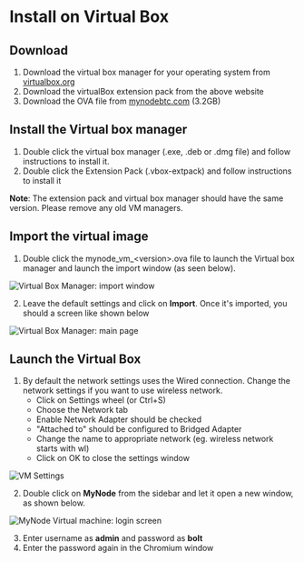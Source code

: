 # Install on Virtual Box

## Download

1. Download the virtual box manager for your operating system from [virtualbox.org](https://www.virtualbox.org/wiki/Downloads)
2. Download the virtualBox extension pack from the above website
3. Download the OVA file from [mynodebtc.com](http://mynodebtc.com/download) (3.2GB)

## Install the Virtual box manager

1. Double click the virtual box manager (.exe, .deb or .dmg file) and follow instructions to install it.
2. Double click the Extension Pack (.vbox-extpack) and follow instructions to install it

**Note**: The extension pack and virtual box manager should have the same version. Please remove any old VM managers.

## Import the virtual image

1. Double click the mynode_vm_\<version\>.ova file to launch the Virtual box manager and launch the import window (as seen below).

![Virtual Box Manager: import window](/images/virtual-box/vm3.png)

2. Leave the default settings and click on **Import**. Once it's imported, you should a screen like shown below

![Virtual Box Manager: main page](/images/virtual-box/vm1.png)

## Launch the Virtual Box

1. By default the network settings uses the Wired connection. Change the network settings if you want to use wireless network.
	- Click on Settings wheel (or Ctrl+S)
	- Choose the Network tab
	- Enable Network Adapter should be checked
	- "Attached to" should be configured to Bridged Adapter
	- Change the name to appropriate network (eg. wireless network starts with wl)
	- Click on OK to close the settings window

![VM Settings](/images/virtual-box/vm2.png)

2. Double click on **MyNode** from the sidebar and let it open a new window, as shown below.

![MyNode Virtual machine: login screen](/images/virtual-box/vm4.png)

3. Enter username as **admin** and password as **bolt**
4. Enter the password again in the Chromium window